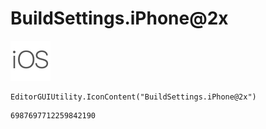 # BuildSettings.iPhone@2x
![](/img/BuildSettings.iPhone@2x.png)

``` CSharp
EditorGUIUtility.IconContent("BuildSettings.iPhone@2x")
```
```
6987697712259842190
```
